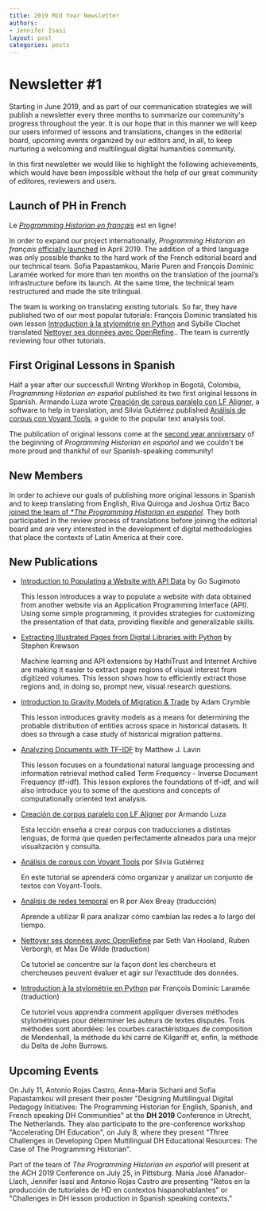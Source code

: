 ```yaml
---
title: 2019 Mid Year Newsletter 
authors:
- Jennifer Isasi
layout: post
categories: posts
---
```


# Newsletter #1 

Starting in June 2019, and as part of our communication strategies we will  publish a newsletter every three months to summarize our community's progress throughout the year. It is our hope that in this manner we will keep our users informed of lessons and translations, changes in the editorial board, upcoming events organized by our editors and, in all, to keep nurturing a welcoming and multilingual digital humanities community. 

In this first newsletter we would like to highlight the following achievements, which would have been impossible without the help of our great community of editores, reviewers and users. 

## Launch of PH in French

Le [*Programming Historian en français*](http://programminghistorian.org/fr) est en ligne! 

In order to expand our project internationally, *Programming Historian en français* [officially launched](https://programminghistorian.org/posts/welcome-ph-fr) in April 2019. The addition of a third language was only possible thanks to the hard work of the French editorial board and our technical team. Sofia Papastamkou, Marie Puren and François Dominic Laramée worked for more than ten months on the translation of the journal’s infrastructure before its launch. At the same time, the technical team restructured and made the site trilingual.

The team is working on translating existing tutorials. So far, they have published two of our most popular tutorials: François Dominic translated his own lesson [Introduction à la stylométrie en Python](https://programminghistorian.org/fr/lecons/introduction-a-la-stylometrie-avec-python) and Sybille Clochet translated [Nettoyer ses données avec OpenRefine](https://programminghistorian.org/fr/lecons/nettoyer-ses-donnees-avec-openrefine).. The team is currently reviewing four other tutorials. 

## First Original Lessons in Spanish

Half a year after our successfull Writing Workhop in Bogotá, Colombia, *Programming Historian en español* published its two first original lessons in Spanish. Armando Luza wrote [Creación de corpus paralelo con LF Aligner](https://programminghistorian.org/es/lecciones/corpus-paralelo-lfaligner), a software to help in translation, and Silvia Gutiérrez published [Análisis de corpus con Voyant Tools](https://programminghistorian.org/es/lecciones/analisis-voyant-tools), a guide to the popular text analysis tool. 

The publication of original lessons come at the [second year anniversary](https://programminghistorian.org/posts/lanzamiento-PH-espanol) of the beginning of *Programming Historian en español* and we couldn't be more proud and thankful of our Spanish-speaking community! 

## New Members

In order to achieve our goals of publishing more original lessons in Spanish and to keep translating from English, Riva Quiroga and Joshua Ortiz Baco [joined the team of **The Programming Historian en español*](https://programminghistorian.org/posts/riva-quiroga-joshua-ortiz). They both participated in the review process of translations before joining the editorial board and are very interested in the development of digital methodologies that place the contexts of Latin America at their core. 

## New Publications

- [Introduction to Populating a Website with API Data](https://programminghistorian.org/en/lessons/introduction-to-populating-a-website-with-api-data) by Go Sugimoto 

  This lesson introduces a way to populate a website with data obtained from another website via an Application Programming Interface (API). Using some simple programming, it provides strategies for customizing the presentation of that data, providing flexible and generalizable skills. 

- [Extracting Illustrated Pages from Digital Libraries with Python](https://programminghistorian.org/en/lessons/extracting-illustrated-pages) by Stephen Krewson

  Machine learning and API extensions by HathiTrust and Internet Archive are making it easier to extract page regions of visual interest from digitized volumes. This lesson shows how to efficiently extract those regions and, in doing so, prompt new, visual research questions.

- [Introduction to Gravity Models of Migration & Trade](https://programminghistorian.org/en/lessons/gravity-model) by Adam Crymble

  This lesson introduces gravity models as a means for determining the probable distribution of entities across space in historical datasets. It does so through a case study of historical migration patterns.

- [Analyzing Documents with TF-IDF](https://programminghistorian.org/en/lessons/analyzing-documents-with-tfidf) by Matthew J. Lavin

  This lesson focuses on a foundational natural language processing and information retrieval method called Term Frequency - Inverse Document Frequency (tf-idf). This lesson explores the foundations of tf-idf, and will also introduce you to some of the questions and concepts of computationally oriented text analysis.

- [Creación de corpus paralelo con LF Aligner](https://programminghistorian.org/es/lecciones/corpus-paralelo-lfaligner) por Armando Luza

  Esta lección enseña a crear corpus con traducciones a distintas lenguas, de forma que queden perfectamente alineados para una mejor visualización y consulta.

- [Análisis de corpus con Voyant Tools](https://programminghistorian.org/es/lecciones/analisis-voyant-tools) por Silvia Gutiérrez

  En este tutorial se aprenderá cómo organizar y analizar un conjunto de textos con Voyant-Tools.

- [Análisis de redes temporal](https://programminghistorian.org/es/lecciones/analisis-temporal-red) en R por Alex Breay (traducción)

  Aprende a utilizar R para analizar cómo cambian las redes a lo largo del tiempo.

- [Nettoyer ses données avec OpenRefine](https://programminghistorian.org/fr/lecons/nettoyer-ses-donnees-avec-openrefine) par Seth Van Hooland, Ruben Verborgh, et Max De Wilde (traduction)

  Ce tutoriel se concentre sur la façon dont les chercheurs et chercheuses peuvent évaluer et agir sur l’exactitude des données.

- [Introduction à la stylométrie en Python](https://programminghistorian.org/fr/lecons/introduction-a-la-stylometrie-avec-python) par François Dominic Laramée (traduction)

  Ce tutoriel vous apprendra comment appliquer diverses méthodes stylométriques pour déterminer les auteurs de textes disputés. Trois méthodes sont abordées: les courbes caractéristiques de composition de Mendenhall, la méthode du khi carré de Kilgariff et, enfin, la méthode du Delta de John Burrows.



## Upcoming Events 
On July 11, Antonio Rojas Castro, Anna-Maria Sichani and Sofia Papastamkou will present their poster "Designing Multilingual Digital Pedagogy Initiatives: The Programming Historian for English, Spanish, and French speaking DH Communities" at the **DH 2019** Conference in Utrecht, The Netherlands. They also participate to the pre-conference workshop "Accelerating DH Education", on July 8, where they present "Three Challenges in Developing Open Multilingual DH Educational Resources: The Case of The Programming Historian".   

Part of the team of *The Programming Historian en español* will present at the ACH 2019 Conference on July 25, in Pittsburg. Maria José Afanador-Llach, Jennifer Isasi and Antonio Rojas Castro are presenting "Retos en la producción de tutoriales de HD en contextos hispanohablantes" or "Challenges in DH lesson production in Spanish speaking contexts." 
